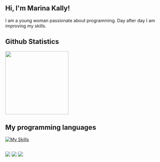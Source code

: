## Hi, I'm Marina Kally!

I am a young woman passionate about programming. Day after day I am improving my skills.


## **Github Statistics**
<a href="https://github.com/marinakallybo/github-readme-stats">
  <img height=200 align="center" src="https://github-readme-stats.vercel.app/api?username=marinakallybo&rank_icon=github&include_all_commits=true&show_icons=true&theme=aura" />
</a>

## **My programming languages**  
[![My Skills](https://skillicons.dev/icons?i=py,js,react,html,css,vscode)](https://skillicons.dev)


##
<div align="center>
  
<img src="https://raw.githubusercontent.com/marinakallybo/marinakallybo/output/snake.svg" alt="Snake animation" />
  
</div>

##
 
<div> 
  <a href="https://www.instagram.com/marinakallyb/" target="_blank"><img src="https://img.shields.io/badge/-Instagram-%23E4405F?style=for-the-badge&logo=instagram&logoColor=white" target="_blank"></a>
  <a href = "mailto:marinakally@gmail.com"><img src="https://img.shields.io/badge/-Gmail-%23333?style=for-the-badge&logo=gmail&logoColor=white" target="_blank"></a>
  <a href="https://www.linkedin.com/in/marina-kally-695535252/" target="_blank"><img src="https://img.shields.io/badge/-LinkedIn-%230077B5?style=for-the-badge&logo=linkedin&logoColor=white" target="_blank"></a> 

</div>
